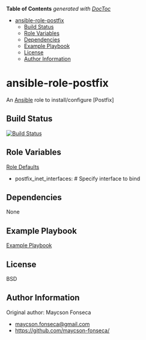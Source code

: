 <!-- START doctoc generated TOC please keep comment here to allow auto update -->
<!-- DON'T EDIT THIS SECTION, INSTEAD RE-RUN doctoc TO UPDATE -->
**Table of Contents**  *generated with [DocToc](https://github.com/thlorenz/doctoc)*

- [ansible-role-postfix](#ansible-role-postfix)
  - [Build Status](#build-status)
  - [Role Variables](#role-variables)
  - [Dependencies](#dependencies)
  - [Example Playbook](#example-playbook)
  - [License](#license)
  - [Author Information](#author-information)

<!-- END doctoc generated TOC please keep comment here to allow auto update -->

# ansible-role-postfix

An [Ansible](https://www.ansible.com) role to install/configure [Postfix]

## Build Status

[![Build Status](https://travis-ci.org/maycson-fonseca/ansible-role-postfix.svg?branch=master)](https://travis-ci.org/maycson-fonseca/ansible-role-postfix)

## Role Variables

[Role Defaults](./defaults/main.yml)

- postfix_inet_interfaces: <string> # Specify interface to bind

## Dependencies

None

## Example Playbook

[Example Playbook](./playbook.yml)

## License

BSD

## Author Information

Original author: Maycson Fonseca

- [maycson.fonseca@gmail.com](mailto:maycson.fonseca@gmail.com)
- <https://github.com/maycson-fonseca/>
